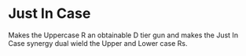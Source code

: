 # Just In Case
Makes the Uppercase R an obtainable D tier gun and makes the Just In Case synergy dual wield the Upper and Lower case Rs.